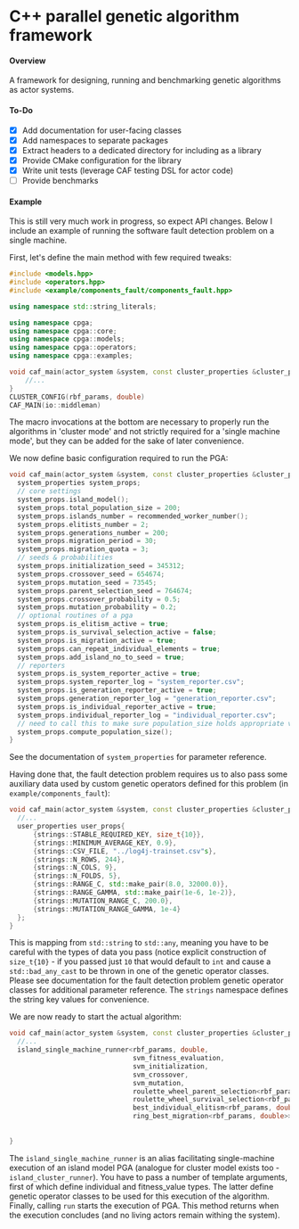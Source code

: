 # C++ parallel genetic algorithm framework

#### Overview

A framework for designing, running and benchmarking genetic algorithms as actor systems.

#### To-Do

- [x] Add documentation for user-facing classes
- [X] Add namespaces to separate packages
- [X] Extract headers to a dedicated directory for including as a library
- [X] Provide CMake configuration for the library
- [X] Write unit tests (leverage CAF testing DSL for actor code)
- [ ] Provide benchmarks

#### Example

This is still very much work in progress, so expect API changes.
Below I include an example of running the software fault detection problem on a single machine.

First, let's define the main method with few required tweaks:
```cpp
#include <models.hpp>
#include <operators.hpp>
#include <example/components_fault/components_fault.hpp>

using namespace std::string_literals;

using namespace cpga;
using namespace cpga::core;
using namespace cpga::models;
using namespace cpga::operators;
using namespace cpga::examples;

void caf_main(actor_system &system, const cluster_properties &cluster_props) {
    //...
}
CLUSTER_CONFIG(rbf_params, double)
CAF_MAIN(io::middleman)
```
The macro invocations at the bottom are necessary to properly run the algorithms in 'cluster mode' and not strictly required
for a 'single machine mode', but they can be added for the sake of later convenience.

We now define basic configuration required to run the PGA:
```cpp
void caf_main(actor_system &system, const cluster_properties &cluster_props) {
  system_properties system_props;
  // core settings
  system_props.island_model();
  system_props.total_population_size = 200;
  system_props.islands_number = recommended_worker_number();
  system_props.elitists_number = 2;
  system_props.generations_number = 200;
  system_props.migration_period = 30;
  system_props.migration_quota = 3;
  // seeds & probabilities
  system_props.initialization_seed = 345312;
  system_props.crossover_seed = 654674;
  system_props.mutation_seed = 73545;
  system_props.parent_selection_seed = 764674;
  system_props.crossover_probability = 0.5;
  system_props.mutation_probability = 0.2;
  // optional routines of a pga
  system_props.is_elitism_active = true;
  system_props.is_survival_selection_active = false;
  system_props.is_migration_active = true;
  system_props.can_repeat_individual_elements = true;
  system_props.add_island_no_to_seed = true;
  // reporters
  system_props.is_system_reporter_active = true;
  system_props.system_reporter_log = "system_reporter.csv";
  system_props.is_generation_reporter_active = true;
  system_props.generation_reporter_log = "generation_reporter.csv";
  system_props.is_individual_reporter_active = true;
  system_props.individual_reporter_log = "individual_reporter.csv";
  // need to call this to make sure population_size holds appropriate value
  system_props.compute_population_size();
}
```
See the documentation of `system_properties` for parameter reference.

Having done that, the fault detection problem requires us to also pass some
auxiliary data used by custom genetic operators defined for this problem (in `example/components_fault`):
```cpp
void caf_main(actor_system &system, const cluster_properties &cluster_props) {
  //...
  user_properties user_props{
      {strings::STABLE_REQUIRED_KEY, size_t{10}},
      {strings::MINIMUM_AVERAGE_KEY, 0.9},
      {strings::CSV_FILE, "../log4j-trainset.csv"s},
      {strings::N_ROWS, 244},
      {strings::N_COLS, 9},
      {strings::N_FOLDS, 5},
      {strings::RANGE_C, std::make_pair(8.0, 32000.0)},
      {strings::RANGE_GAMMA, std::make_pair(1e-6, 1e-2)},
      {strings::MUTATION_RANGE_C, 200.0},
      {strings::MUTATION_RANGE_GAMMA, 1e-4}
  };
}
```
This is mapping from `std::string` to `std::any`, meaning you have to be careful with
the types of data you pass (notice explicit construction of `size_t{10}` - if you passed just `10` that
would default to `int` and cause a `std::bad_any_cast` to be thrown in one of the genetic operator classes.
Please see documentation for the fault detection problem genetic operator classes for additional parameter reference.
The `strings` namespace defines the string key values for convenience.

We are now ready to start the actual algorithm:
```cpp
void caf_main(actor_system &system, const cluster_properties &cluster_props) {
  //...
  island_single_machine_runner<rbf_params, double,
                               svm_fitness_evaluation,
                               svm_initialization,
                               svm_crossover,
                               svm_mutation,
                               roulette_wheel_parent_selection<rbf_params, double>,
                               roulette_wheel_survival_selection<rbf_params, double>,
                               best_individual_elitism<rbf_params, double>,
                               ring_best_migration<rbf_params, double>>::run(system,
                                                                             system_props,
                                                                             user_props);
}
```
The `island_single_machine_runner` is an alias facilitating single-machine execution of an island model PGA (analogue for cluster model
exists too - `island_cluster_runner`). You have to pass a number of template arguments, first of which define individual and fitness_value types.
The latter define genetic operator classes to be used for this execution of the algorithm. Finally, calling `run` starts the execution of PGA. This method
returns when the execution concludes (and no living actors remain withing the system).